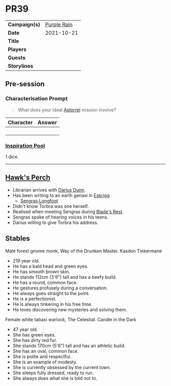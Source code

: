 # PR39

|||
| --- | --- |
| **Campaign(s)** | [Purple Rain](../campaigns/C1-purple-rain.md) | session.3
| **Date** | 2021-10-21 |
| **Title** | |
| **Players** | |
| **Guests** | |
| **Storylines** | |

## Pre-session

### Characterisation Prompt

> What does your ideal [Astorrel](../organisations/astorrel/astorrel.md) mission involve?

| Character | Answer |
| --- | --- |
| | | characterisation.1
| | |
| | |
| | |

### [Inspiration Pool](../mechanics/dm-inspiration.md)

1 dice.

---

## [Hawk's Perch](../places/buildings/hawks-perch.md)

- Librarian arrives with [Darius Dunn](../characters/darius-dunn.md).
- Has been writing to an earth genasi in [Eskrigg](../places/cities/eskrigg.md)
  - [Sengras Longfoot](../characters/sengras-longfoot.md)
- Didn't know Torbra was one herself.
- Realised when meeting Sengras during [Blade's Rest](../festivals/blades-rest.md).
- Sengras spoke of hearing voices in his teens.
- Darius willing to give Torbra his address.

## Stables

Male forest gnome monk, Way of the Drunken Master. Kasdon Tinkermane  
  - 219 year old.
  - He has a bald head and green eyes.
  - He has smooth brown skin.
  - He stands 112cm (3'8") tall and has a beefy build.
  - He has a round, common face.
  - He gestures profusely during a conversation.
  - He always goes straight to the point.
  - He is a perfectionist.
  - He is always tinkering in his free time.
  - He loves discovering new mysteries and solving them.

Female white tabaxi warlock, The Celestial. Candle in the Dark
  - 47 year old.
  - She has green eyes.
  - She has dirty red fur.
  - She stands 170cm (5'6") tall and has an athletic build.
  - She has an oval, common face.
  - She is polite and respectful.
  - She is an example of modesty.
  - She is currently obsessed by the current town.
  - She sleeps fully dressed, ready to run.
  - She always does what she is told not to.
